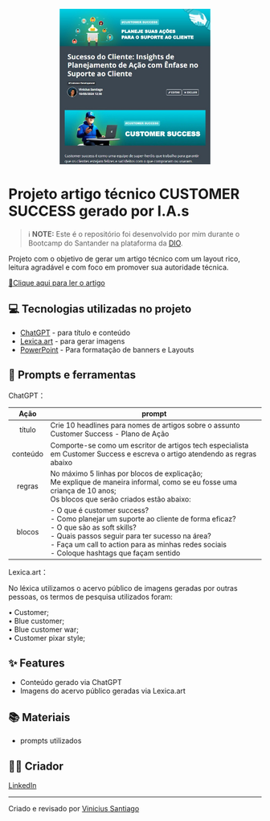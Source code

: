 

<p align="center">
  <img 
    src="https://github.com/Vine013/IA-Article/blob/main/preview.jpeg?raw=true"
    width="300"  
  />
</p>

# Projeto artigo técnico CUSTOMER SUCCESS gerado por I.A.s


 > ℹ️ **NOTE:** Este é o repositório foi desenvolvido por mim durante o Bootcamp do Santander na plataforma da [DIO](https://dio.me).


Projeto com o objetivo de gerar um artigo técnico com um layout rico, leitura agradável e com foco em promover sua autoridade técnica.

<a href="https://web.dio.me/articles/sucesso-do-cliente-insights-de-planejamento-de-acao-com-enfase-no-suporte-ao-cliente?back=%2Farticles&open-modal=true&page=1&order=oldest"> 📕Clique aqui para ler o artigo</a>

## 💻 Tecnologias utilizadas no projeto

- [ChatGPT](https://chat.openai.com/) - para título e conteúdo
- [Lexica.art](https://lexica.art/) - para gerar imagens
- [PowerPoint](https://www.microsoft.com/en/microsoft-365/powerpoint) - Para formatação de banners e Layouts

## 📄 Prompts e ferramentas


ChatGPT：

|   Ação   | prompt                                                                                                                                                                                                                                                                         |
| :------: | ------------------------------------------------------------------------------------------------------------------------------------------------------------------------------------------------------------------------------------------------------------------------------ |
|  título  | Crie 10 headlines para nomes de artigos sobre o assunto Customer Success - Plano de Ação                                                                                                                                                                                                   |
| conteúdo | Comporte-se como um escritor de artigos tech especialista em Customer Success e escreva o artigo atendendo as regras abaixo | 
| regras | No máximo 5 linhas por blocos de explicação;<br>Me explique de maneira informal, como se eu fosse uma criança de 10 anos;<br>Os blocos que serão criados estão abaixo: |
|blocos | - O que é customer success?<br>- Como planejar um suporte ao cliente de forma eficaz?<br> - O que são as soft skills?<br> - Quais passos seguir para ter sucesso na área?<br> - Faça um call to action para as minhas redes sociais<br> - Coloque hashtags que façam sentido |


Lexica.art：

No léxica utilizamos o acervo público de imagens geradas por outras pessoas, os termos de pesquisa utilizados foram:

• Customer;
<br>
• Blue customer;
<br>
• Blue customer war;
<br>
• Customer pixar style;

## ✨ Features

- Conteúdo gerado via ChatGPT
- Imagens do acervo público geradas via Lexica.art

## 📚 Materiais

- prompts utilizados

## 👨‍💻 Criador
 
<a href="https://www.linkedin.com/in/vinicius-santiago-aab4851ab/">LinkedIn</a>

---

Criado e revisado por [Vinicius Santiago](https://github.com/Vine013)
